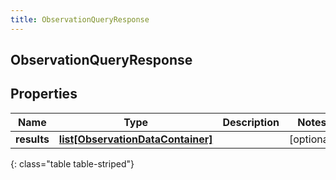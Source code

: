 ```yaml
---
title: ObservationQueryResponse
---
```

## ObservationQueryResponse

## Properties

|Name | Type | Description | Notes|
|------------ | ------------- | ------------- | -------------|
| **results** | [**list[ObservationDataContainer]**](ObservationDataContainer.html) |  | [optional] |
{: class="table table-striped"}


